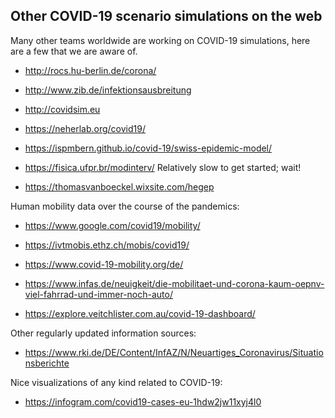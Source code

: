 ## Other COVID-19 scenario simulations on the web

Many other teams worldwide are working on COVID-19 simulations, here are a few that we are aware of.

- http://rocs.hu-berlin.de/corona/

- http://www.zib.de/infektionsausbreitung

- http://covidsim.eu

- https://neherlab.org/covid19/

- https://ispmbern.github.io/covid-19/swiss-epidemic-model/

- https://fisica.ufpr.br/modinterv/ Relatively slow to get started; wait!

- https://thomasvanboeckel.wixsite.com/hegep 

Human mobility data over the course of the pandemics:

- https://www.google.com/covid19/mobility/

- https://ivtmobis.ethz.ch/mobis/covid19/

- https://www.covid-19-mobility.org/de/

- https://www.infas.de/neuigkeit/die-mobilitaet-und-corona-kaum-oepnv-viel-fahrrad-und-immer-noch-auto/

- https://explore.veitchlister.com.au/covid-19-dashboard/

Other regularly updated information sources:

- https://www.rki.de/DE/Content/InfAZ/N/Neuartiges_Coronavirus/Situationsberichte

Nice visualizations of any kind related to COVID-19:
 
 - https://infogram.com/covid19-cases-eu-1hdw2jw11xyj4l0
  
